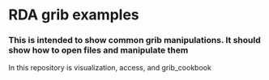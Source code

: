 # RDA grib examples

### This is intended to show common grib manipulations. It should show how to open files and manipulate them

In this repository is visualization, access, and grib_cookbook

